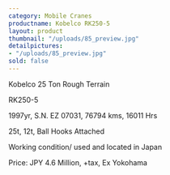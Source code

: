 ```yaml
---
category: Mobile Cranes
productname: Kobelco RK250-5
layout: product
thumbnail: "/uploads/85_preview.jpg"
detailpictures:
- "/uploads/85_preview.jpg"
sold: false
---
```


Kobelco 25 Ton Rough Terrain&nbsp;

RK250-5

1997yr, S.N. EZ 07031, 76794 kms, 16011 Hrs&nbsp;

25t, 12t, Ball Hooks Attached

Working condition/ used and located in Japan

Price: JPY 4.6 Million, +tax, Ex Yokohama



